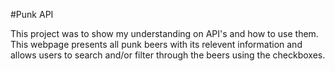 #Punk API

This project was to show my understanding on API's and how to use them. This webpage presents all punk beers with its relevent information and allows users to search and/or filter through the beers using the checkboxes.

